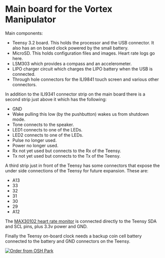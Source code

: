 Main board for the Vortex Manipulator
==

Main components:

 * Teensy 3.2 board. This holds the processor and the USB connector. It also has an on board clock powered by the small battery.
 * MicroSD. This holds configuration files and images. Heart rate logs go here.
 * LSM303 which provides a compass and an accelerometer.
 * LIPO charger circuit which charges the LIPO battery when the USB is connected.
 * Through hole connectors for the ILI9841 touch screen and various other connectors.
 
In addition to the ILI9341 connector strip on the main board there is a second strip just above it which has the following:

 * GND
 * Wake pulling this low (by the pushbutton) wakes us from shutdown mode.
 * Tone connects to the speaker.
 * LED1 connects to one of the LEDs.
 * LED2 connects to one of the LEDs.
 * Pulse no longer used.
 * Power no longer used.
 * Rx not yet used but connects to the Rx of the Teensy.
 * Tx not yet used but connects to the Tx of the Teensy.
 
A third strip just in front of the Teensy has some connectors that expose the under side connections of the Teensy for future expansion. These are:

 * A13
 * 33
 * 32
 * 31
 * 30
 * 29
 * A12

The [MAX30102 heart rate monitor](https://www.aliexpress.com/item/Low-Power-MAX30102-Heart-Rate-Oxygen-Pulse-Breakout-for-Arduino-Replace-MAx30100/32892216359.html?spm=a2g0s.9042311.0.0.27424c4dVejVpp) is connected directly to the Teensy SDA and SCL pins, plus 3.3v power and GND.

Finally the Teensy on-board clock needs a backup coin cell battery connected to the battery and GND connectors on the Teensy.
 
<a href="https://oshpark.com/shared_projects/zJDmyNc4"><img src="https://oshpark.com/assets/badge-5b7ec47045b78aef6eb9d83b3bac6b1920de805e9a0c227658eac6e19a045b9c.png" alt="Order from OSH Park"></img></a>